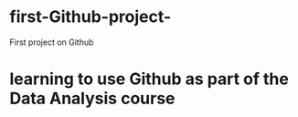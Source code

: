 # first-Github-project-
First project on Github 
# learning to use Github as part of the Data Analysis course 

